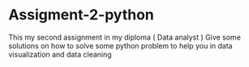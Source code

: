 # Assigment-2-python
This my second assignment in my diploma ( Data analyst ) Give some solutions on how to solve some python problem to help you in data visualization and data cleaning
